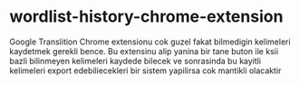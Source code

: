 # wordlist-history-chrome-extension

Google Translition Chrome extensionu cok guzel fakat bilmedigin kelimeleri kaydetmek gerekli bence. Bu extensinu alip yanina bir tane buton ile ksii bazli bilinmeyen kelimeleri kaydede bilecek ve sonrasinda bu kayitli kelimeleri export edebiliecekleri bir sistem yapilirsa cok mantikli olacaktir
